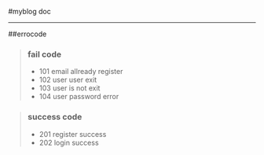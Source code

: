 #myblog doc
***
##errocode
> ### fail code
> * 101 email allready register
> * 102 user user exit
> * 103 user is not exit
> * 104 user password error

> ### success code
> * 201 register success
> * 202 login success
